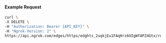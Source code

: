<!-- Code generated for API Clients. DO NOT EDIT. -->

#### Example Request

```bash
curl \
-X DELETE \
-H "Authorization: Bearer {API_KEY}" \
-H "Ngrok-Version: 2" \
https://api.ngrok.com/edges/https/edghts_2uqkjEu1FAqHrz6UIgWfAPZ4Gtx/routes/edghtsrt_2uqkjA3P2ASpL0tLmcYli6a4YHM/websocket_tcp_converter
```
